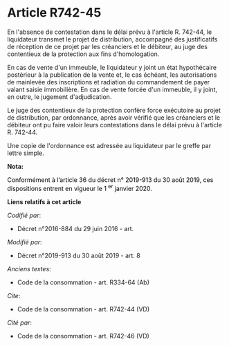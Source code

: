 # Article R742-45

En l'absence de contestation dans le délai prévu à l'article R. 742-44, le liquidateur transmet le projet de distribution,
accompagné des justificatifs de réception de ce projet par les créanciers et le débiteur, au     juge des contentieux de la
protection aux fins d'homologation. 

En cas de vente d'un immeuble, le liquidateur y joint un état hypothécaire postérieur à la publication de la vente et, le cas
échéant, les autorisations de mainlevée des inscriptions et radiation du commandement de payer valant saisie immobilière. En
cas de vente forcée d'un immeuble, il y joint, en outre, le jugement d'adjudication. 

Le     juge des contentieux de la protection confère force exécutoire au projet de distribution, par ordonnance, après avoir
vérifié que les créanciers et le débiteur ont pu faire valoir leurs contestations dans le délai prévu à l'article R. 742-44. 

Une copie de l'ordonnance est adressée au liquidateur par le greffe par lettre simple.

**Nota:**

<font color="black">Conformément à l’article 36 du décret n° 2019-913 du 30 août 2019, ces dispositions entrent en vigueur le
1
    <sup>er</sup> janvier 2020.</font>

**Liens relatifs à cet article**

_Codifié par_:

  - Décret n°2016-884 du 29 juin 2016 - art.

_Modifié par_:

  - Décret n°2019-913 du 30 août 2019 - art. 8

_Anciens textes_:

  - Code de la consommation - art. R334-64 (Ab)

_Cite_:

  - Code de la consommation - art. R742-44 (VD)

_Cité par_:

  - Code de la consommation - art. R742-46 (VD)
